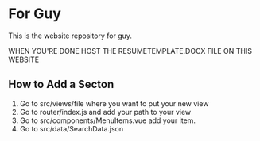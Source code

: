 # For Guy

This is the website repository for guy.

WHEN YOU'RE DONE HOST THE RESUMETEMPLATE.DOCX FILE ON THIS WEBSITE


## How to Add a Secton 

1. Go to src/views/file where you want to put your new view 
2. Go to router/index.js and add your path to your view 
3. Go to src/components/MenuItems.vue add your item.
4. Go to src/data/SearchData.json